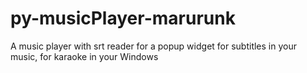 # py-musicPlayer-marurunk
A music player with srt reader for a popup widget for subtitles in your music, for karaoke in your Windows

